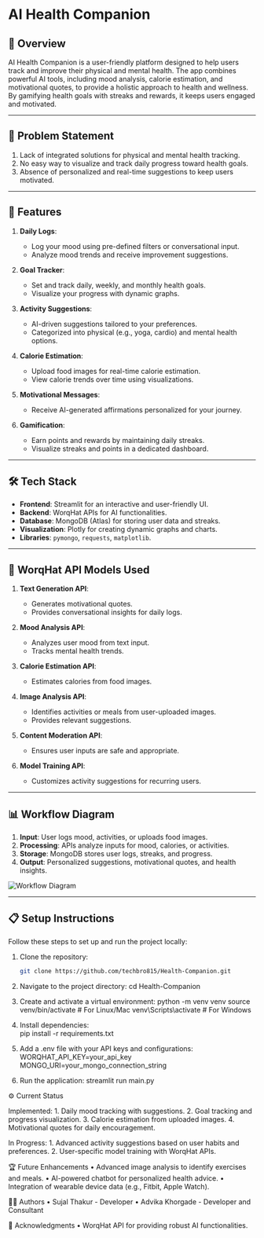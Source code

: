 # AI Health Companion

## 🌟 Overview

AI Health Companion is a user-friendly platform designed to help users track and improve their physical and mental health. The app combines powerful AI tools, including mood analysis, calorie estimation, and motivational quotes, to provide a holistic approach to health and wellness. By gamifying health goals with streaks and rewards, it keeps users engaged and motivated.

---

## 🎯 Problem Statement

1. Lack of integrated solutions for physical and mental health tracking.
2. No easy way to visualize and track daily progress toward health goals.
3. Absence of personalized and real-time suggestions to keep users motivated.

---

## 🚀 Features

1. **Daily Logs**:
   - Log your mood using pre-defined filters or conversational input.
   - Analyze mood trends and receive improvement suggestions.
2. **Goal Tracker**:

   - Set and track daily, weekly, and monthly health goals.
   - Visualize your progress with dynamic graphs.

3. **Activity Suggestions**:

   - AI-driven suggestions tailored to your preferences.
   - Categorized into physical (e.g., yoga, cardio) and mental health options.

4. **Calorie Estimation**:

   - Upload food images for real-time calorie estimation.
   - View calorie trends over time using visualizations.

5. **Motivational Messages**:

   - Receive AI-generated affirmations personalized for your journey.

6. **Gamification**:
   - Earn points and rewards by maintaining daily streaks.
   - Visualize streaks and points in a dedicated dashboard.

---

## 🛠️ Tech Stack

- **Frontend**: Streamlit for an interactive and user-friendly UI.
- **Backend**: WorqHat APIs for AI functionalities.
- **Database**: MongoDB (Atlas) for storing user data and streaks.
- **Visualization**: Plotly for creating dynamic graphs and charts.
- **Libraries**: `pymongo`, `requests`, `matplotlib`.

---

## 🤖 WorqHat API Models Used

1. **Text Generation API**:
   - Generates motivational quotes.
   - Provides conversational insights for daily logs.
2. **Mood Analysis API**:
   - Analyzes user mood from text input.
   - Tracks mental health trends.
3. **Calorie Estimation API**:
   - Estimates calories from food images.
4. **Image Analysis API**:

   - Identifies activities or meals from user-uploaded images.
   - Provides relevant suggestions.

5. **Content Moderation API**:

   - Ensures user inputs are safe and appropriate.

6. **Model Training API**:
   - Customizes activity suggestions for recurring users.

---

## 📊 Workflow Diagram

1. **Input**: User logs mood, activities, or uploads food images.
2. **Processing**: APIs analyze inputs for mood, calories, or activities.
3. **Storage**: MongoDB stores user logs, streaks, and progress.
4. **Output**: Personalized suggestions, motivational quotes, and health insights.

![Workflow Diagram](path/to/diagram.png)

---

## 📋 Setup Instructions

Follow these steps to set up and run the project locally:

1. Clone the repository:
   ```bash
   git clone https://github.com/techbro815/Health-Companion.git
   ```
2. Navigate to the project directory:
   cd Health-Companion

3. Create and activate a virtual environment:
   python -m venv venv
   source venv/bin/activate # For Linux/Mac
   venv\Scripts\activate # For Windows

4. Install dependencies:  
   pip install -r requirements.txt

5. Add a .env file with your API keys and configurations:
   WORQHAT_API_KEY=your_api_key
   MONGO_URI=your_mongo_connection_string

6. Run the application:
   streamlit run main.py

⚙️ Current Status

Implemented: 1. Daily mood tracking with suggestions. 2. Goal tracking and progress visualization. 3. Calorie estimation from uploaded images. 4. Motivational quotes for daily encouragement.

In Progress: 1. Advanced activity suggestions based on user habits and preferences. 2. User-specific model training with WorqHat APIs.

🏆 Future Enhancements
• Advanced image analysis to identify exercises and meals.
• AI-powered chatbot for personalized health advice.
• Integration of wearable device data (e.g., Fitbit, Apple Watch).

🙋‍♂️ Authors
• Sujal Thakur - Developer
• Advika Khorgade - Developer and Consultant

🌟 Acknowledgments
• WorqHat API for providing robust AI functionalities.
